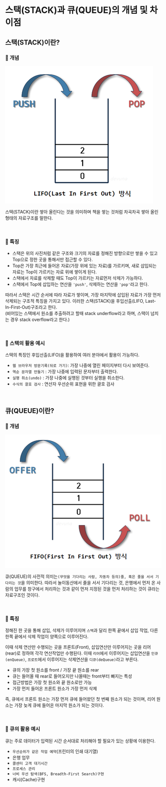 # 스택(STACK)과 큐(QUEUE)의 개념 및 차이점
## 스택(STACK)이란?
### 📌 개념
![Alt text](../../resources/stack-001.png)

스택(STACK)이란 쌓아 올린다는 것을 의미하며 책을 쌓는 것처럼 차곡차곡 쌓아 올린 형태의 자료구조를 말한다.

<br>

### 📌 특징
- 스택은 위의 사진처럼 같은 구조와 크기의 자료를 정해진 방향으로만 쌓을 수 있고 Top으로 정한 곳을 통해서만 접근할 수 있다.
- Top은 가장 최근에 들어온 자료(가장 위에 있는 자료)를 가르키며, 새로 삽입되는 자료는 Top이 가르키는 자료 위에 쌓이게 된다.
- 스택에서 자료를 삭제할 때도 Top이 가르키는 자료먼저 삭제가 가능하다.
- 스택에서 Top에 삽입하는 연산을 `'push'`, 삭제하는 연산을 `'pop'`라고 한다.

따라서 스택은 시간 순서에 따라 자료가 쌓이며, 가장 마지막에 삽입된 자료가 가장 먼저 삭제되는 구조적 특징을 가지고 있다. 이러한 스택(STACK)을 후입선출(LIFO, Last-In-First-Out)구조라고 한다.<br>
(비어있는 스택에서 원소를 추출하려고 할때 stack underflow라고 하며, 스택이 넘치는 경우 stack overflow라고 한다.)

<br>

### 📌 스택의 활용 예시
스택의 특징인 후입선출(LIFO)을 활용하여 여러 분야에서 활용이 가능하다.
- `웹 브라우저 방문기록(뒤로 가기)`: 가장 나중에 열린 페이지부터 다시 보여준다.
- `역순 문자열 만들기` : 가장 나중에 입력된 문자부터 출력한다.
- `실행 취소(undo)` : 가장 나중에 실행된 것부터 실행을 취소한다.
- `수식의 괄호 검사` : 연산자 우선순위 표현을 위한 괄호 검사

<br>

## 큐(QUEUE)이란?
### 📌 개념
![Alt text](../../resources/queue-001.png)

큐(QUEUE)의 사전적 의미는`(무엇을 기다리는 사람, 자동차 등의)줄, 혹은 줄을 서서 기다리는 것`을 의미한다. 따라서 놀이동산에서 줄을 서서 기다리는 것, 은행에서 먼저 온 사람의 업무를 창구에서 처리하는 것과 같이 먼저 지정된 것을 먼저 처리하는 것이 큐라는 자료구조인 것이다.

<br>

### 📌 특징
정해진 한 곳을 통해 삽입, 삭제가 이루어지며 `스택`과 달리 한쪽 끝에서 삽입 작업, 다른 한쪽 끝에서 삭제 작업이 양쪽으로 이루어진다.

이때 삭제 연산만 수행되는 곳을 프론트(Front), 삽입연산만 이루어지는 곳을 리어(rear)로 정하여 각각 연산작업만 수행된다. 이때 `리어`에서 이루어지는 삽입연산을 `인큐(enQueue)`, `프로트`에서 이루어지는 삭제연산을 `디큐(deQueue)`라고 부른다.

- 큐의 가장 첫 원소를 front / 가장 끝 원소를 rear
- 큐는 들어올 때 rear로 들어오지만 나올때는 front부터 빠지는 특성
- 접근방법은 가장 첫 원소와 끝 원소로만 가능
- 가장 먼저 들어온 프론트 원소가 가장 먼저 삭제

즉, 큐에서 프론트 원소는 가장 먼저 큐에 들어왔던 첫 번째 원소가 되는 것이며, 리어 원소는 가장 늦게 큐에 들어온 마지막 원소가 되는 것이다.

<br>

### 📌 큐의 활용 예시
큐는 주로 데이터가 입력된 시간 순서대로 처리해야 할 필요가 있는 상황에 이용한다.
- `우선순위가 같은 작업 예약`(프린터의 인쇄 대기열)
- 은행 업무
- `콜센터 고객 대기시간`
- `프로세스 관리`
- `너비 우선 탐색(BFS, Breadth-First Search)구현`
- 캐시(Cache)구현